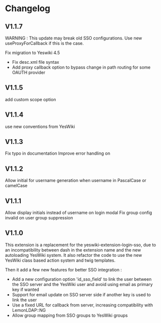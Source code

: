 # Changelog

## V1.1.7

WARNING : This update may break old SSO configurations. Use new useProxyForCallback if this is the case.

Fix migration to Yeswiki 4.5
- Fix desc.xml file syntax
- Add proxy callback option to bypass change in path routing for some OAUTH provider

## V1.1.5

add custom scope option

## V1.1.4

use new conventions from YesWiki

## V1.1.3

Fix typo in documentation
Improve error handling on 

## V1.1.2

Allow initial for username generation when username in PascalCase or camelCase

## V1.1.1

Allow display initials instead of username on login modal
Fix group config invalid on user group suppression

## V1.1.0

This extension is a replacement for the yeswiki-extension-login-sso,
due to an incompatibility between dash in the extension name and the new autoloading YesWiki system.
It also refactor the code to use the new YesWiki class based action system and twig templates.

Then it add a few new features for better SSO integration :

- Add a new configuration option 'id_sso_field' to link the user between the SSO server and the YesWiki user and avoid using email as primary key if wanted
- Support for email update on SSO server side if another key is used to link the user
- Use a fixed URL for callback from server, increasing compatibility with LemonLDAP::NG
- Allow group mapping from SSO groups to YesWiki groups
